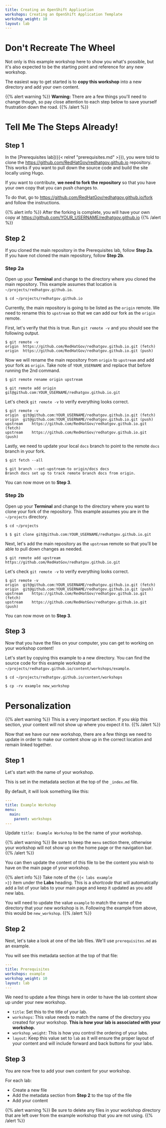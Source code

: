 ```yaml
---
title: Creating an OpenShift Application
workshops: Creating an OpenShift Application Template
workshop_weight: 10
layout: lab
---
```


# Don't Recreate The Wheel

Not only is this example workshop here to show you what's possible, but it's
also expected to be the starting point and reference for any new workshop.

The easiest way to get started is to **copy this workshop** into a new
directory and add your own content.

{{% alert warning %}}
**Warning:** There are a few things you'll need to change though, so pay close
attention to each step below to save yourself frustration down the road.
{{% /alert %}}

# Tell Me The Steps Already!

## Step 1

In the [Prerequisites lab]({{< relref "prerequisites.md" >}}), you were told
to clone the https://github.com/RedHatGov/redhatgov.github.io repository. This
works if you want to pull down the source code and build the site locally
using Hugo.

If you want to contribute, **we need to fork the repository** so that you have
your own copy that you can push changes to.

To do that, go to https://github.com/RedHatGov/redhatgov.github.io/fork and
follow the instructions.

{{% alert info %}}
After the forking is complete, you will have your own copy at
https://github.com/YOUR_USERNAME/redhatgov.github.io
{{% /alert %}}

## Step 2

If you cloned the main repository in the Prerequisites lab, follow **Step 2a**.<br/>
If you have not cloned the main repository, follow **Step 2b**.

### Step 2a

Open up your **Terminal** and change to the directory where you cloned the main
repository. This example assumes that location is
`~/projects/redhatgov.github.io`.

```
$ cd ~/projects/redhatgov.github.io
```

Currently, the main repository is going to be listed as the `origin` remote. We
need to rename this to `upstream` so that we can add our fork as the `origin`
remote.

First, let's verify that this is true. Run `git remote -v` and you should see
the following output.

```
$ git remote -v
origin	https://github.com/RedHatGov/redhatgov.github.io.git (fetch)
origin	https://github.com/RedHatGov/redhatgov.github.io.git (push)
```

Now we will rename the main repository from `origin` to `upstream` and add your
fork as `origin`. Take note of `YOUR_USERNAME` and replace that before running
the 2nd command.

```
$ git remote rename origin upstream

$ git remote add origin git@github.com:YOUR_USERNAME/redhatgov.github.io.git
```

Let's check `git remote -v` to verify everything looks correct.

```
$ git remote -v                                                           
origin	git@github.com:YOUR_USERNAME/redhatgov.github.io.git (fetch)
origin	git@github.com:YOUR_USERNAME/redhatgov.github.io.git (push)
upstream	https://github.com/RedHatGov/redhatgov.github.io.git (fetch)
upstream	https://github.com/RedHatGov/redhatgov.github.io.git (push)
```

Lastly, we need to update your local `docs` branch to point to the remote
`docs` branch in your fork.

```
$ git fetch --all

$ git branch --set-upstream-to origin/docs docs
Branch docs set up to track remote branch docs from origin.
```

You can now move on to **Step 3**.

### Step 2b

Open up your **Terminal** and change to the directory where you want to clone
your fork of the repository. This example assumes you are in the
`~/projects` directory.

```
$ cd ~/projects

$ $ git clone git@github.com:YOUR_USERNAME/redhatgov.github.io.git
```

Next, let's add the main repository as the `upstream` remote so that you'll be
able to pull down changes as needed.

```
$ git remote add upstream https://github.com/RedHatGov/redhatgov.github.io.git
```

Let's check `git remote -v` to verify everything looks correct.

```
$ git remote -v                                                           
origin	git@github.com:YOUR_USERNAME/redhatgov.github.io.git (fetch)
origin	git@github.com:YOUR_USERNAME/redhatgov.github.io.git (push)
upstream	https://github.com/RedHatGov/redhatgov.github.io.git (fetch)
upstream	https://github.com/RedHatGov/redhatgov.github.io.git (push)
```

You can now move on to **Step 3**.

## Step 3

Now that you have the files on your computer, you can get to working on your
workshop content!

Let's start by copying this example to a new directory. You can find the source
code for this example workshop at
`~/projects/redhatgov.github.io/content/workshops/example`.

```
$ cd ~/projects/redhatgov.github.io/content/workshops

$ cp -rv example new_workshop
```

# Personalization

{{% alert warning %}}
This is a very important section. If you skip this section, your content will
not show up where you expect it to.
{{% /alert %}}

Now that we have our new workshop, there are a few things we need to update
in order to make our content show up in the correct location and remain linked
together.

## Step 1

Let's start with the name of your workshop.

This is set in the metadata section at the top of the `_index.md` file.

By default, it will look something like this:

```yaml
---
title: Example Workshop
menu:
  main:
    parent: workshops
---
```

Update `title: Example Workshop` to be the name of your workshop.

{{% alert warning %}}
Be sure to keep the `menu` section there, otherwise your workshop will not show
up on the home page or the navigation bar.
{{% /alert %}}

You can then update the content of this file to be the content you wish to have
on the main page of your workshop.

{{% alert info %}}
Take note of the <code>\{\{< labs example >\}\}</code> item under the **Labs**
heading. This is a _shortcode_ that will automatically add a list of your labs
to your main page and keep it updated as you add new labs.

You will need to update the value `example` to match the name of the directory
that your new workshop is in. Following the example from above, this would be
`new_workshop`.
{{% /alert %}}

## Step 2

Next, let's take a look at one of the lab files. We'll use `prerequisites.md`
as an example.

You will see this metadata section at the top of that file:

```yaml
---
title: Prerequisites
workshops: example
workshop_weight: 10
layout: lab
---
```

We need to update a few things here in order to have the lab content show up
under your new workshop.

- `title`: Set this to the title of your lab.
- `workshops`: This value needs to match the name of the directory you created
  for your workshop. **This is how your lab is associated with your workshop.**
- `workshop_weight`: This is how you control the ordering of your labs.
- `layout`: Keep this value set to `lab` as it will ensure the proper layout of
  your content and will include forward and back buttons for your labs.

## Step 3

You are now free to add your own content for your workshop.

For each lab:

- Create a new file
- Add the metadata section from **Step 2** to the top of the file
- Add your content

{{% alert warning %}}
Be sure to delete any files in your workshop directory that are left over from
the example workshop that you are not using.
{{% /alert %}}
